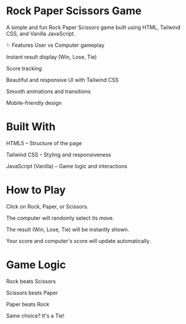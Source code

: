# Rock Paper Scissors Game
A simple and fun Rock Paper Scissors game built using HTML, Tailwind CSS, and Vanilla JavaScript.

✨ Features
User vs Computer gameplay

Instant result display (Win, Lose, Tie)

Score tracking

Beautiful and responsive UI with Tailwind CSS

Smooth animations and transitions

Mobile-friendly design

# Built With
HTML5 – Structure of the page

Tailwind CSS – Styling and responsiveness

JavaScript (Vanilla) – Game logic and interactions
# How to Play
Click on Rock, Paper, or Scissors.

The computer will randomly select its move.

The result (Win, Lose, Tie) will be instantly shown.

Your score and computer's score will update automatically.

# Game Logic
Rock beats Scissors

Scissors beats Paper

Paper beats Rock

Same choice? It's a Tie!

